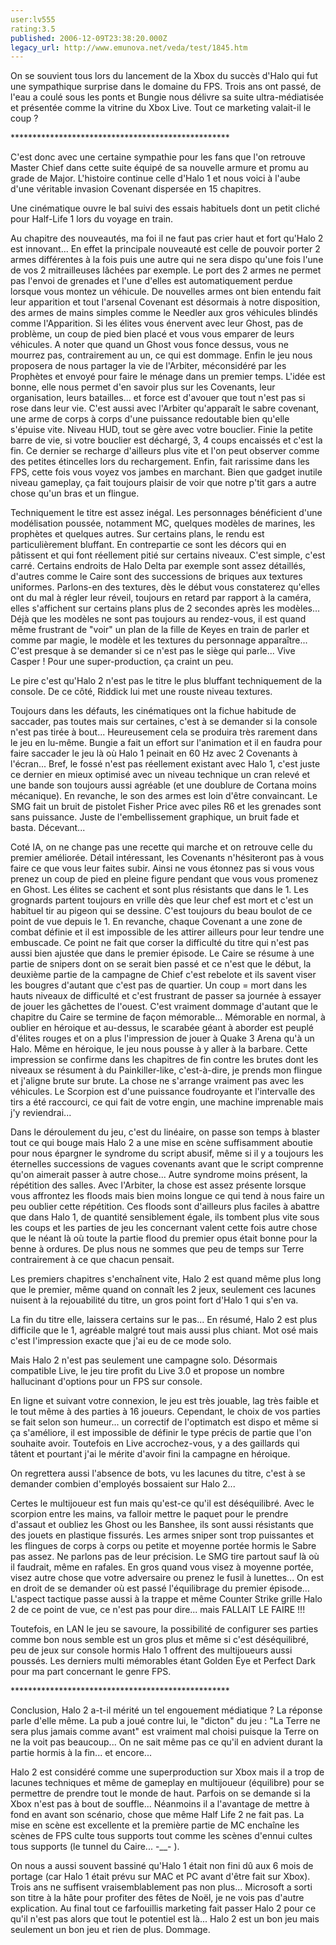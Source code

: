 ```yaml
---
user:lv555
rating:3.5
published: 2006-12-09T23:38:20.000Z
legacy_url: http://www.emunova.net/veda/test/1845.htm
---
```

On se souvient tous lors du lancement de la Xbox du succès d'Halo qui fut une sympathique surprise dans le domaine du FPS. Trois ans ont passé, de l'eau a coulé sous les ponts et Bungie nous délivre sa suite ultra-médiatisée et présentée comme la vitrine du Xbox Live. Tout ce marketing valait-il le coup ?  

  

\*\*\*\*\*\*\*\*\*\*\*\*\*\*\*\*\*\*\*\*\*\*\*\*\*\*\*\*\*\*\*\*\*\*\*\*\*\*\*\*\*\*\*\*\*\*\*\*\*\*  

  

C'est donc avec une certaine sympathie pour les fans que l'on retrouve Master Chief dans cette suite équipé de sa nouvelle armure et promu au grade de Major. L'histoire continue celle d'Halo 1 et nous voici à l'aube d'une véritable invasion Covenant dispersée en 15 chapitres.  

Une cinématique ouvre le bal suivi des essais habituels dont un petit cliché pour Half-Life 1 lors du voyage en train.  

  

Au chapitre des nouveautés, ma foi il ne faut pas crier haut et fort qu'Halo 2 est innovant... En effet la principale nouveauté est celle de pouvoir porter 2 armes différentes à la fois puis une autre qui ne sera dispo qu'une fois l'une de vos 2 mitrailleuses lâchées par exemple. Le port des 2 armes ne permet pas l'envoi de grenades et l'une d'elles est automatiquement perdue lorsque vous montez un véhicule. De nouvelles armes ont bien entendu fait leur apparition et tout l'arsenal Covenant est désormais à notre disposition, des armes de mains simples comme le Needler aux gros véhicules blindés comme l'Apparition. Si les élites vous énervent avec leur Ghost, pas de problème, un coup de pied bien placé et vous vous emparer de leurs véhicules. A noter que quand un Ghost vous fonce dessus, vous ne mourrez pas, contrairement au un, ce qui est dommage. Enfin le jeu nous proposera de nous partager la vie de l'Arbiter, méconsidéré par les Prophètes et envoyé pour faire le ménage dans un premier temps. L'idée est bonne, elle nous permet d'en savoir plus sur les Covenants, leur organisation, leurs batailles... et force est d'avouer que tout n'est pas si rose dans leur vie. C'est aussi avec l'Arbiter qu'apparaît le sabre covenant, une arme de corps à corps d'une puissance redoutable bien qu'elle s'épuise vite. Niveau HUD, tout se gère avec votre bouclier. Finie la petite barre de vie, si votre bouclier est déchargé, 3, 4 coups encaissés et c'est la fin. Ce dernier se recharge d'ailleurs plus vite et l'on peut observer comme des petites étincelles lors du rechargement. Enfin, fait rarissime dans les FPS, cette fois vous voyez vos jambes en marchant. Bien que gadget inutile niveau gameplay, ça fait toujours plaisir de voir que notre p'tit gars a autre chose qu'un bras et un flingue.  

  

Techniquement le titre est assez inégal. Les personnages bénéficient d'une modélisation poussée, notamment MC, quelques modèles de marines, les prophètes et quelques autres. Sur certains plans, le rendu est particulièrement bluffant. En contrepartie ce sont les décors qui en pâtissent et qui font réellement pitié sur certains niveaux. C'est simple, c'est carré. Certains endroits de Halo Delta par exemple sont assez détaillés, d'autres comme le Caire sont des successions de briques aux textures uniformes. Parlons-en des textures, dès le début vous constaterez qu'elles ont du mal à régler leur réveil, toujours en retard par rapport à la caméra, elles s'affichent sur certains plans plus de 2 secondes après les modèles... Déjà que les modèles ne sont pas toujours au rendez-vous, il est quand même frustrant de "voir" un plan de la fille de Keyes en train de parler et comme par magie, le modèle et les textures du personnage apparaître... C'est presque à se demander si ce n'est pas le siège qui parle... Vive Casper ! Pour une super-production, ça craint un peu.  

Le pire c'est qu'Halo 2 n'est pas le titre le plus bluffant techniquement de la console. De ce côté, Riddick lui met une rouste niveau textures.  

Toujours dans les défauts, les cinématiques ont la fichue habitude de saccader, pas toutes mais sur certaines, c'est à se demander si la console n'est pas tirée à bout... Heureusement cela se produira très rarement dans le jeu en lu-même. Bungie a fait un effort sur l'animation et il en faudra pour faire saccader le jeu là où Halo 1 peinait en 60 Hz avec 2 Covenants à l'écran... Bref, le fossé n'est pas réellement existant avec Halo 1, c'est juste ce dernier en mieux optimisé avec un niveau technique un cran relevé et une bande son toujours aussi agréable (et une doublure de Cortana moins mécanique). En revanche, le son des armes est loin d'être convaincant. Le SMG fait un bruit de pistolet Fisher Price avec piles R6 et les grenades sont sans puissance. Juste de l'embellissement graphique, un bruit fade et basta. Décevant...  

  

Coté IA, on ne change pas une recette qui marche et on retrouve celle du premier améliorée. Détail intéressant, les Covenants n'hésiteront pas à vous faire ce que vous leur faites subir. Ainsi ne vous étonnez pas si vous vous prenez un coup de pied en pleine figure pendant que vous vous promenez en Ghost. Les élites se cachent et sont plus résistants que dans le 1\. Les grognards partent toujours en vrille dès que leur chef est mort et c'est un habituel tir au pigeon qui se dessine. C'est toujours du beau boulot de ce point de vue depuis le 1\. En revanche, chaque Covenant a une zone de combat définie et il est impossible de les attirer ailleurs pour leur tendre une embuscade. Ce point ne fait que corser la difficulté du titre qui n'est pas aussi bien ajustée que dans le premier épisode. Le Caire se résume à une partie de snipers dont on se serait bien passé et ce n'est que le début, la deuxième partie de la campagne de Chief c'est rebelote et ils savent viser les bougres d'autant que c'est pas de quartier. Un coup = mort dans les hauts niveaux de difficulté et c'est frustrant de passer sa journée à essayer de jouer les gâchettes de l'ouest. C'est vraiment dommage d'autant que le chapitre du Caire se termine de façon mémorable... Mémorable en normal, à oublier en héroique et au-dessus, le scarabée géant à aborder est peuplé d'élites rouges et on a plus l'impression de jouer à Quake 3 Arena qu'à un Halo. Même en héroique, le jeu nous pousse à y aller à la barbare. Cette impression se confirme dans les chapitres de fin contre les brutes dont les niveaux se résument à du Painkiller-like, c'est-à-dire, je prends mon flingue et j'aligne brute sur brute. La chose ne s'arrange vraiment pas avec les véhicules. Le Scorpion est d'une puissance foudroyante et l'intervalle des tirs a été raccourci, ce qui fait de votre engin, une machine imprenable mais j'y reviendrai...  

  

Dans le déroulement du jeu, c'est du linéaire, on passe son temps à blaster tout ce qui bouge mais Halo 2 a une mise en scène suffisamment aboutie pour nous épargner le syndrome du script abusif, même si il y a toujours les éternelles successions de vagues covenants avant que le script comprenne qu'on aimerait passer à autre chose... Autre syndrome moins présent, la répétition des salles. Avec l'Arbiter, la chose est assez présente lorsque vous affrontez les floods mais bien moins longue ce qui tend à nous faire un peu oublier cette répétition. Ces floods sont d'ailleurs plus faciles à abattre que dans Halo 1, de quantité sensiblement égale, ils tombent plus vite sous les coups et les parties de jeu les concernant valent cette fois autre chose que le néant là où toute la partie flood du premier opus était bonne pour la benne à ordures. De plus nous ne sommes que peu de temps sur Terre contrairement à ce que chacun pensait.  

Les premiers chapitres s'enchaînent vite, Halo 2 est quand même plus long que le premier, même quand on connaît les 2 jeux, seulement ces lacunes nuisent à la rejouabilité du titre, un gros point fort d'Halo 1 qui s'en va.  

La fin du titre elle, laissera certains sur le pas... En résumé, Halo 2 est plus difficile que le 1, agréable malgré tout mais aussi plus chiant. Mot osé mais c'est l'impression exacte que j'ai eu de ce mode solo.  

  

Mais Halo 2 n'est pas seulement une campagne solo. Désormais compatible Live, le jeu tire profit du Live 3.0 et propose un nombre hallucinant d'options pour un FPS sur console.  

En ligne et suivant votre connexion, le jeu est très jouable, lag très faible et le tout même à des parties à 16 joueurs. Cependant, le choix de vos parties se fait selon son humeur... un correctif de l'optimatch est dispo et même si ça s'améliore, il est impossible de définir le type précis de partie que l'on souhaite avoir. Toutefois en Live accrochez-vous, y a des gaillards qui tâtent et pourtant j'ai le mérite d'avoir fini la campagne en héroique.  

On regrettera aussi l'absence de bots, vu les lacunes du titre, c'est à se demander combien d'employés bossaient sur Halo 2...  

Certes le multijoueur est fun mais qu'est-ce qu'il est déséquilibré. Avec le scorpion entre les mains, va falloir mettre le paquet pour le prendre d'assaut et oubliez les Ghost ou les Banshee, ils sont aussi résistants que des jouets en plastique fissurés. Les armes sniper sont trop puissantes et les flingues de corps à corps ou petite et moyenne portée hormis le Sabre pas assez. Ne parlons pas de leur précision. Le SMG tire partout sauf là où il faudrait, même en rafales. En gros quand vous visez à moyenne portée, visez autre chose que votre adversaire ou prenez le fusil à lunettes... On est en droit de se demander où est passé l'équilibrage du premier épisode... L'aspect tactique passe aussi à la trappe et même Counter Strike grille Halo 2 de ce point de vue, ce n'est pas pour dire... mais FALLAIT LE FAIRE !!!  

Toutefois, en LAN le jeu se savoure, la possibilité de configurer ses parties comme bon nous semble est un gros plus et même si c'est déséquilibré, peu de jeux sur console hormis Halo 1 offrent des multijoueurs aussi poussés. Les derniers multi mémorables étant Golden Eye et Perfect Dark pour ma part concernant le genre FPS.  

  

\*\*\*\*\*\*\*\*\*\*\*\*\*\*\*\*\*\*\*\*\*\*\*\*\*\*\*\*\*\*\*\*\*\*\*\*\*\*\*\*\*\*\*\*\*\*\*\*\*\*  

  

Conclusion, Halo 2 a-t-il mérité un tel engouement médiatique ? La réponse parle d'elle même. La pub a joué contre lui, le "dicton" du jeu : "La Terre ne sera plus jamais comme avant" est vraiment mal choisi puisque la Terre on ne la voit pas beaucoup... On ne sait même pas ce qu'il en advient durant la partie hormis à la fin... et encore...  

Halo 2 est considéré comme une superproduction sur Xbox mais il a trop de lacunes techniques et même de gameplay en multijoueur (équilibre) pour se permettre de prendre tout le monde de haut. Parfois on se demande si la Xbox n'est pas à bout de souffle... Néanmoins il a l'avantage de mettre à fond en avant son scénario, chose que même Half Life 2 ne fait pas. La mise en scène est excellente et la première partie de MC enchaîne les scènes de FPS culte tous supports tout comme les scènes d'ennui cultes tous supports (le tunnel du Caire... -\_\_- ).  

On nous a aussi souvent bassiné qu'Halo 1 était non fini dû aux 6 mois de portage (car Halo 1 était prévu sur MAC et PC avant d'être fait sur Xbox). Trois ans ne suffisent vraisemblablement pas non plus... Microsoft a sorti son titre à la hâte pour profiter des fêtes de Noël, je ne vois pas d'autre explication. Au final tout ce farfouillis marketing fait passer Halo 2 pour ce qu'il n'est pas alors que tout le potentiel est là... Halo 2 est un bon jeu mais seulement un bon jeu et rien de plus. Dommage.